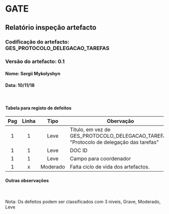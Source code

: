 # GATE
## Relatório inspeção artefacto
### Codificação do artefacto: GES_PROTOCOLO_DELEGACAO_TAREFAS
### Versão do artefacto: 0.1
#### Nome: Sergii Mykolyshyn	
#### Data: 10/11/18

</br>

#### Tabela para registo de defeitos
|Pag|Linha|Tipo|Obervação
|:---:|:---:|:---:|---
|1|1|Leve|Título, em vez de GES_PROTOCOLO_DELEGACAO_TAREFAS, "Protocolo de delegação das tarefas"
|1|1|Leve|DOC ID
|1|1|Leve|Campo para coordenador
|1|x|Moderado| Falta ciclo de vida dos artefactos.

#### Outras observações

</br>

Nota: Os defeitos podem ser classificados com 3 níveis, Grave, Moderado, Leve